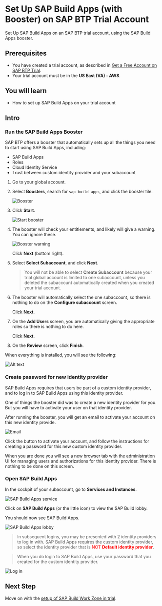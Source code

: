 # Set Up SAP Build Apps (with Booster) on SAP BTP Trial Account
<!-- description --> Set Up SAP Build Apps on an SAP BTP trial account, using the SAP Build Apps booster.

## Prerequisites
- You have created a trial account, as described in [Get a Free Account on SAP BTP Trial](https://developers.sap.com/tutorials/hcp-create-trial-account.html).
- Your trial account must be in the **US East (VA) - AWS**.


## You will learn
- How to set up SAP Build Apps on your trial account


## Intro



### Run the SAP Build Apps Booster
SAP BTP offers a booster that automatically sets up all the things you need to start using SAP Build Apps, including:

- SAP Build Apps
- Roles
- Cloud Identity Service
- Trust between custom identity provider and your subaccount


1. Go to your global account.

2. Select **Boosters**, search for `sap build apps`, and click the booster tile.

    ![Booster](newbooster1.jpg)

3. Click **Start**.

    ![Start booster](booster3.jpg)

4. The booster will check your entitlements, and likely will give a warning. You can ignore these.
    
    ![Booster warning](booster4-warnings.jpg)

    Click **Next** (bottom right).

5. Select **Select Subaccount**, and click **Next**.

    >You will not be able to select **Create Subaccount** because your trial global account is limited to one subaccount, unless you deleted the subaccount automatically created when you created your trial account.

6. The booster will automatically select the one subaccount, so there is nothing to do on the **Configure subaccount** screen.

    Click **Next**.

7. On the **Add Users** screen, you are automatically giving the appropriate roles so there is nothing to do here.

    Click **Next**.

9. On the **Review** screen, click **Finish**.

When everything is installed, you will see the following:

![Alt text](finish.jpg)





### Create password for new identity provider
SAP Build Apps requires that users be part of a custom identity provider, and to log in to SAP Build Apps using this identity provider.

One of things the booster did was to create a new identity provider for you. But you will have to activate your user on that identity provider.

After running the booster, you will get an email to activate your account on this new identity provide.

![Email](cis1.jpg)

Click the button to activate your account, and follow the instructions for creating a password for this new custom identity provider. 

When you are done you will see a new browser tab with the administration UI for managing users and authorizations for this identity provider. There is nothing to be done on this screen.





### Open SAP Build Apps
In the cockpit of your subaccount, go to **Services and Instances**.

![SAP Build Apps service](/exercises/0_Setup_Trial_Landscape/1_build-apps-trial-booster/images/finish2.jpg)

Click on **SAP Build Apps** (or the little icon) to view the SAP Build lobby.

You should now see SAP Build Apps.

![SAP Build Apps lobby](rerun4.jpg)

>In subsequent logins, you may be presented with 2 identity providers to log in with. SAP Build Apps requires the custom identity provider, so select the identity provider that is <span style="color:red">NOT **Default identity provider**</span>.

>When you do login to SAP Build Apps, use your password that you created for the custom identity provider.

![Log in](/exercises/0_Setup_Trial_Landscape/1_build-apps-trial-booster/images/loginApps.png)


## Next Step
Move on with the [setup of SAP Build Work Zone in trial](/exercises/0_Setup_Trial_Landscape/2_cp-portal-cloud-foundry-getting-started/cp-portal-cloud-foundry-getting-started.md).